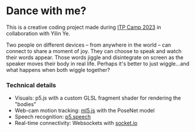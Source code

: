 # Dance with me? 
This is a creative coding project made during [ITP Camp 2023](https://itp.nyu.edu/camp2023/) in collaboration with Yilin Ye. 

Two people on different devices – from anywhere in the world – can connect to share a moment of joy. They can choose to speak and watch their words appear. Those words  jiggle and disintegrate on screen as the speaker moves their body in real life. Perhaps it's better to just wiggle...and what happens when both wiggle together?

### Technical details
* Visuals: p5.js with a custom GLSL fragment shader for rendering the "bodies"
* Web-cam motion tracking: [ml5.js](https://ml5js.org/) with the PoseNet model
* Speech recognition: [p5.speech](https://idmnyu.github.io/p5.js-speech/)
* Real-time connectivity: Websockets with [socket.io](https://socket.io/)
